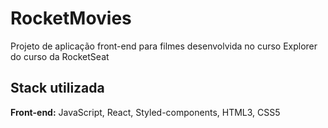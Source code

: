 # RocketMovies

Projeto de aplicação front-end para filmes desenvolvida no curso Explorer do curso da  RocketSeat

## Stack utilizada

**Front-end:** JavaScript, React, Styled-components, HTML3, CSS5
